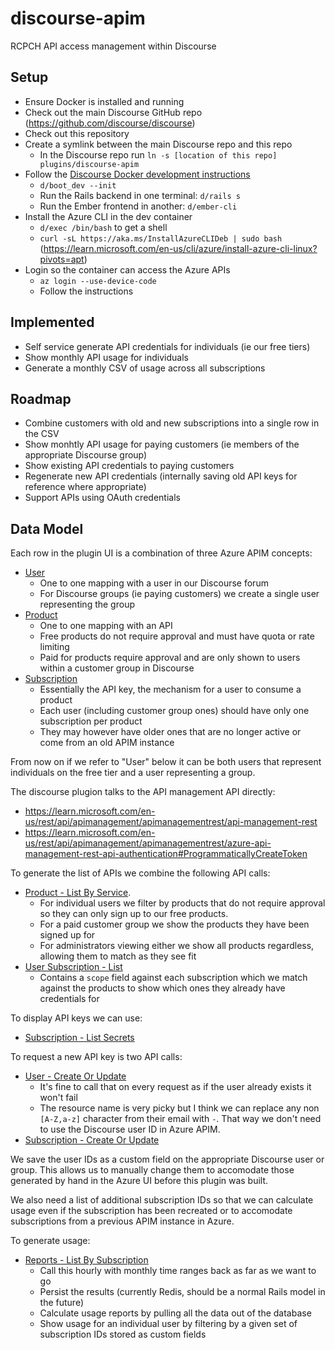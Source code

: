 # discourse-apim

RCPCH API access management within Discourse

## Setup

- Ensure Docker is installed and running
- Check out the main Discourse GitHub repo (https://github.com/discourse/discourse)
- Check out this repository
- Create a symlink between the main Discourse repo and this repo
  - In the Discourse repo run `ln -s [location of this repo] plugins/discourse-apim`
- Follow the [Discourse Docker development instructions](https://meta.discourse.org/t/install-discourse-for-development-using-docker/102009#step-2-start-container-6)
  - `d/boot_dev --init`
  - Run the Rails backend in one terminal: `d/rails s`
  - Run the Ember frontend in another: `d/ember-cli`
- Install the Azure CLI in the dev container
  - `d/exec /bin/bash` to get a shell
  - `curl -sL https://aka.ms/InstallAzureCLIDeb | sudo bash` (https://learn.microsoft.com/en-us/cli/azure/install-azure-cli-linux?pivots=apt)
- Login so the container can access the Azure APIs
  - `az login --use-device-code`
  - Follow the instructions

## Implemented

- Self service generate API credentials for individuals (ie our free tiers)
- Show monthly API usage for individuals
- Generate a monthly CSV of usage across all subscriptions

## Roadmap

- Combine customers with old and new subscriptions into a single row in the CSV
- Show monhtly API usage for paying customers (ie members of the appropriate Discourse group)
- Show existing API credentials to paying customers
- Regenerate new API credentials (internally saving old API keys for reference where appropriate)
- Support APIs using OAuth credentials

## Data Model

Each row in the plugin UI is a combination of three Azure APIM concepts:

- [User](https://learn.microsoft.com/en-us/azure/api-management/api-management-howto-create-or-invite-developers)
  - One to one mapping with a user in our Discourse forum
  - For Discourse groups (ie paying customers) we create a single user representing the group
- [Product](https://learn.microsoft.com/en-us/azure/api-management/api-management-howto-add-products?tabs=azure-portal)
  - One to one mapping with an API
  - Free products do not require approval and must have quota or rate limiting
  - Paid for products require approval and are only shown to users within a customer group in Discourse
- [Subscription](https://learn.microsoft.com/en-us/azure/api-management/api-management-subscriptions)
  - Essentially the API key, the mechanism for a user to consume a product
  - Each user (including customer group ones) should have only one subscription per product
  - They may however have older ones that are no longer active or come from an old APIM instance

From now on if we refer to "User" below it can be both users that represent individuals on the free tier and a user representing a group.

The discourse plugion talks to the API management API directly:

- https://learn.microsoft.com/en-us/rest/api/apimanagement/apimanagementrest/api-management-rest
- https://learn.microsoft.com/en-us/rest/api/apimanagement/apimanagementrest/azure-api-management-rest-api-authentication#ProgrammaticallyCreateToken

To generate the list of APIs we combine the following API calls:

- [Product - List By Service](https://learn.microsoft.com/en-us/rest/api/apimanagement/product/list-by-service?view=rest-apimanagement-2022-08-01&tabs=HTTP).
  - For individual users we filter by products that do not require approval so they can only sign up to our free products.
  - For a paid customer group we show the products they have been signed up for
  - For administrators viewing either we show all products regardless, allowing them to match as they see fit
- [User Subscription - List](https://learn.microsoft.com/en-us/rest/api/apimanagement/user-subscription/list?view=rest-apimanagement-2022-08-01&tabs=HTTP)
  - Contains a `scope` field against each subscription which we match against the products to show which ones they already have credentials for

To display API keys we can use:

- [Subscription - List Secrets](https://learn.microsoft.com/en-us/rest/api/apimanagement/subscription/list-secrets?view=rest-apimanagement-2022-08-01&tabs=HTTP)

To request a new API key is two API calls:

- [User - Create Or Update](https://learn.microsoft.com/en-us/rest/api/apimanagement/user/create-or-update?view=rest-apimanagement-2022-08-01&tabs=HTTP)
  - It's fine to call that on every request as if the user already exists
    it won't fail
  - The resource name is very picky but I think we can replace any non `[A-Z,a-z]`
    character from their email with `-`. That way we don't need to use the
    Discourse user ID in Azure APIM.
- [Subscription - Create Or Update](https://learn.microsoft.com/en-us/rest/api/apimanagement/subscription/create-or-update?view=rest-apimanagement-2022-08-01&tabs=HTTP)

We save the user IDs as a custom field on the appropriate Discourse user or group. This allows us to manually change them to accomodate those generated by hand in the Azure UI before this plugin was built.

We also need a list of additional subscription IDs so that we can calculate usage even if the subscription has been recreated or to accomodate subscriptions from a previous APIM instance in Azure.

To generate usage:

- [Reports - List By Subscription](https://learn.microsoft.com/en-us/rest/api/apimanagement/reports/list-by-subscription?view=rest-apimanagement-2022-08-01&tabs=HTTP)
  - Call this hourly with monthly time ranges back as far as we want to go
  - Persist the results (currently Redis, should be a normal Rails model in the future)
  - Calculate usage reports by pulling all the data out of the database
  - Show usage for an individual user by filtering by a given set of subscription IDs stored as custom fields 
